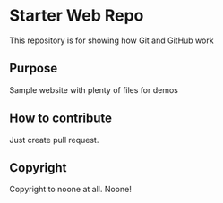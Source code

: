 # Starter Web Repo

This repository is for showing how Git and GitHub work

## Purpose

Sample website with plenty of files for demos

## How to contribute 

Just create pull request.

## Copyright

Copyright to noone at all. Noone!
